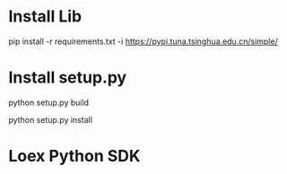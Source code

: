 # Install Lib

pip install -r requirements.txt -i https://pypi.tuna.tsinghua.edu.cn/simple/

# Install setup.py

python setup.py build

python setup.py install

# Loex Python SDK

